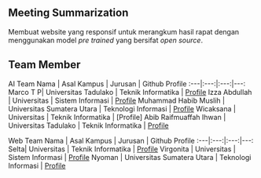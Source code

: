 ## Meeting Summarization
Membuat website yang responsif untuk merangkum hasil rapat dengan menggunakan model _pre trained_ yang bersifat _open source_.



## Team Member
AI Team
Nama | Asal Kampus | Jurusan | Github Profile
:---|:---:|:---:|---:
Marco T P| Universitas Tadulako | Teknik Informatika | [Profile](https://github.com/Marc723)
Izza Abdullah | Universitas | Sistem Informasi | [Profile](https://github.com/izaa08)
Muhammad Habib Muslih | Universitas Sumatera Utara | Teknologi Informasi | [Profile](https://github.com/HMuslih)
Wicaksana | Universitas | Teknik Informatika | [Profile]
Abib Raifmuaffah Ihwan | Universitas Tadulako | Teknik Informatika | [Profile](https://github.com/AbibRaifmuaffahIhwan)

Web Team
Nama | Asal Kampus | Jurusan | Github Profile
:---|:---:|:---:|---:
Selta| Universitas  | Teknik Informatika | [Profile](https://github.com/Marc723)
Virgonita | Universitas | Sistem Informasi | [Profile](https://github.com/izaa08)
Nyoman | Universitas Sumatera Utara | Teknologi Informasi | [Profile](https://github.com/HMuslih)

